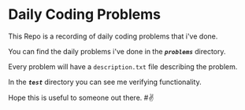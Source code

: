 # Daily Coding Problems

This Repo is a recording of daily coding problems that i've done.

You can find the daily problems i've done in the _**`problems`**_ directory.

Every problem will have a `description.txt` file describing the problem.

In the _**`test`**_ directory you can see me verifying functionality.

Hope this is useful to someone out there. 
#✌
